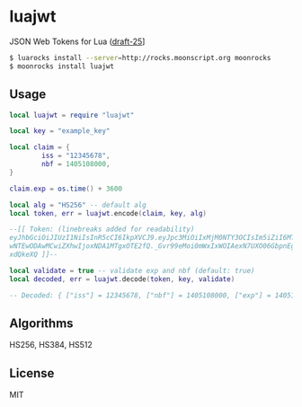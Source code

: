 luajwt
===========

JSON Web Tokens for Lua ([draft-25](http://tools.ietf.org/html/draft-ietf-oauth-json-web-token-25)]

```bash
$ luarocks install --server=http://rocks.moonscript.org moonrocks
$ moonrocks install luajwt
```

## Usage

```lua
local luajwt = require "luajwt"

local key = "example_key"

local claim = {
        iss = "12345678",
        nbf = 1405108000,
}

claim.exp = os.time() + 3600

local alg = "HS256" -- default alg
local token, err = luajwt.encode(claim, key, alg)

--[[ Token: (linebreaks added for readability)
eyJhbGciOiJIUzI1NiIsInR5cCI6IkpXVCJ9.eyJpc3MiOiIxMjM0NTY3OCIsIm5iZiI6MTQ
wNTEwODAwMCwiZXhwIjoxNDA1MTgxOTE2fQ._Gvr99eMoi0mWxIxWOIAexN7UXO06GbpnEgk
xdQkeXQ ]]--

local validate = true -- validate exp and nbf (default: true)
local decoded, err = luajwt.decode(token, key, validate)

-- Decoded: { ["iss"] = 12345678, ["nbf"] = 1405108000, ["exp"] = 1405181916}
```

## Algorithms

HS256, HS384, HS512

## License
MIT
